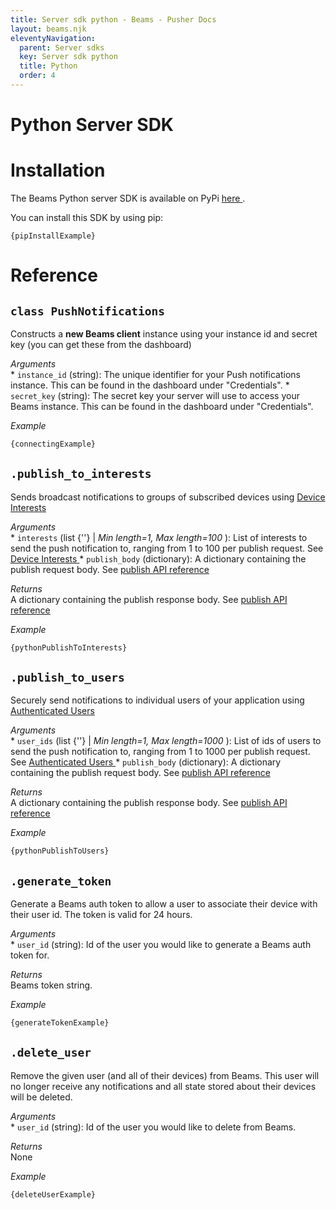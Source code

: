 ```yaml
---
title: Server sdk python - Beams - Pusher Docs
layout: beams.njk
eleventyNavigation: 
  parent: Server sdks
  key: Server sdk python
  title: Python
  order: 4
---
```

# Python Server SDK
 
# Installation
 
The Beams Python server SDK is available on PyPi [ here ](https://pypi.python.org/pypi/pusher_push_notifications/) . 
 
You can install this SDK by using pip:
 
```http
{pipInstallExample}
```
 
# Reference
 
## `class PushNotifications`
 
Constructs a **new Beams client** instance using your instance id and secret key (you can get these from the dashboard) 
 
*Arguments* <br />  *  `instance_id` (string): The unique identifier for your Push notifications instance. This can be found in the dashboard under "Credentials".  *  `secret_key` (string): The secret key your server will use to access your Beams instance. This can be found in the dashboard under "Credentials".   
 
*Example* 
```py
{connectingExample}
```
 
 
## `.publish_to_interests`
 
Sends broadcast notifications to groups of subscribed devices using [Device Interests](/docs/beams/concepts/device-interests) 
 
*Arguments* <br />  *  `interests` (list {'<string>'} | *Min length=1, Max length=100* ): List of interests to send the push notification to, ranging from 1 to 100 per publish request. See [ Device Interests ](/docs/beams/concepts/device-interests)  *  `publish_body` (dictionary): A dictionary containing the publish request body. See [ publish API reference ](/docs/beams/reference/publish-api#request-body)   
 
*Returns* <br />A dictionary containing the publish response body. See [ publish API reference ](/docs/beams/reference/publish-api#success-response-body) 
 
*Example* <br /> 
```py
{pythonPublishToInterests}
```
 
 
## `.publish_to_users`
 
Securely send notifications to individual users of your application using [ Authenticated Users ](/docs/beams/concepts/authenticated-users) 
 
*Arguments* <br />  *  `user_ids` (list {'<string>'} | *Min length=1, Max length=1000* ): List of ids of users to send the push notification to, ranging from 1 to 1000 per publish request. See [ Authenticated Users ](/docs/beams/concepts/authenticated-users)  *  `publish_body` (dictionary): A dictionary containing the publish request body. See [ publish API reference ](/docs/beams/reference/publish-api#request-body)   
 
*Returns* <br />A dictionary containing the publish response body. See [ publish API reference ](/docs/beams/reference/publish-api#success-response-body) 
 
*Example* <br /> 
```py
{pythonPublishToUsers}
```
 
 
## `.generate_token`
 
Generate a Beams auth token to allow a user to associate their device with their user id. The token is valid for 24 hours. 
 
*Arguments* <br />  *  `user_id` (string): Id of the user you would like to generate a Beams auth token for.   
 
*Returns* <br /> Beams token string. 
 
*Example* <br /> 
```py
{generateTokenExample}
```
 
 
## `.delete_user`
 
Remove the given user (and all of their devices) from Beams. This user will no longer receive any notifications and all state stored about their devices will be deleted. 
 
*Arguments* <br />  *  `user_id` (string): Id of the user you would like to delete from Beams.   
 
*Returns* <br /> None 
 
*Example* <br /> 
```py
{deleteUserExample}
```
 

